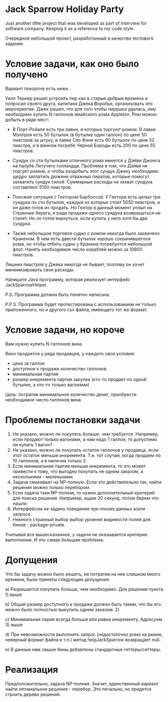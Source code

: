 # Jack Sparrow Holiday Party

Just another little project that was developed as part of interview for software company. Keeping it as a reference to my code style.

Очередной небольшой проект, разработанный в качестве тестового задания.

# Условие задачи, как оно было получено

Вариант покороче есть ниже.

Уилл Тернер решил устроить пир как в старые добрые времена и попросил своего друга, капитана Джека Воробья, организовать это мероприятие. Джек решил, что для того чтобы пирушка удалась, ему необходимо купить N галлонов ямайского рома Appleton. Ром можно добыть в ряде мест:

* В Порт-Ройале есть три лавки, в которых торгуют ромом. В лавке Мэллроя есть 50 бутылок (в бутылке один галлон) по цене 50 пиастров за штуку, в лавке Сяо Фэня есть 60 бутылок по цене 52 пиастра, и в винном погребе Черной Бороды есть 200 по цене 55 пиастров.

* Сундук со ста бутылками отличного рома имеется у Дэйви Джонса на палубе Летучего голландца. Проблема в том, что Дэйви не торгует ромом, и чтобы раздобыть этот сундук Джеку необходимо щедро заплатить дюжине отважных пиратов, которые помогут захватить сундук силой. Суммарные расходы на захват сундука составляют 5100 пиастров.

* Похожая ситуация с Гектором Барбоссой. У Гектора есть целых три сундука по сто бутылок, каждый из которых стоит 5050 пиастров, и он даже готов их продать. Но Гектор в данный момент уплыл на Странные берега, и ради продажи одного сундука возвращаться не станет. Но он готов вернуться, если купить у него хотя бы два сундука.

* Также небольшое торговое судно с ромом некогда было захвачено Кракеном. В нем есть двести бутылок хорошо сохранившегося рома, но чтобы отбить судно у Кракена потребуется небольшой флот. Нанять необходимое число кораблей можно за 10800 пиастров.

Лишних пиастров у Джека никогда не бывает, поэтому он хочет минимизировать свои расходы.

Напишите Java программу, которая реализует интерфейс JackSparrowHelper.

P.S. Программа должна быть понятно написана

P.P.S. Программа будет протестирована с использованием не только приложенного, но и другого csv файла, имеющего тот же формат.

# Условие задачи, но короче

Вам нужно купить N галлонов вина.

Вино продается у ряда продавцов, у каждого свои условия:

* цена за галлон
* доступное к продаже количество галлонов
* минимальная партия
* размер инкремента партии закупки (кто-то продает по одной бутылке, а кто-то только вагонами)

Цель: потратив минимальное количество денег, приобрести необходимое число галлонов вина.

# Проблемы постановки задачи

1. Не указано, можно ли покупать больше, чем требуется. Например, если продают только вагонами, а нам надо 1 галлон, то допустимо ли купить 1 вагон?
2. Не указано, можно ли покупать остаток галлонов у продавца, если этот остаток меньше инкремента. Т.е. тот случай, когда продаем по 10 галлонов, а в наличии только 2.
3. Если минимальная партия меньше инкремента, то это может привести к тому, что выгодно покупать не одним заказом, а несколькими - маленькими.
4. Задача смахивает на NP-полную. Если это действительно так, найти решение можно только перебором.
5. Если задача таки NP-полная, то нужен дополнительный критерий для поиска решения. Например, ищем 20 секунд, потом берем что нашли.
6. Интерфейсом не задано поведение при плохих данных и/или запросе.
6. Немного странный выбор выбор уровней видимости полей для бинов - package-private.

Учитывая все вышесказанное, у задачи не оказывается критерия выполнения. И это самая большая проблема.

# Допущения
Что бы задачу можно было решить, не потратив на нее слишком много времени, были приняты следующие допущения:

a) Разрешается покупать больше, чем необходимо. Для решения пункта 1) выше

b) Общий размер доступного к продаже должен быть таким, что бы его можно было полностью выкупить одним заказом. 2)

c) Минимальная пария всегда больше или равна инкременту. Адресуем 3) выше

d) При невозможности выполнить запрос (недостаточно рома на рынке, неверный формат файла и т.п.) метод helpJackSparrow возвращает null.

e) В данные нам свыше бины добавлены стандартные геттеры/сеттеры.

# Реализация

Предположительно, задача NP-полная. Значит, единственный вариант найти оптимальное решение - перебор. Это печально, но придется строить дерево решений.
